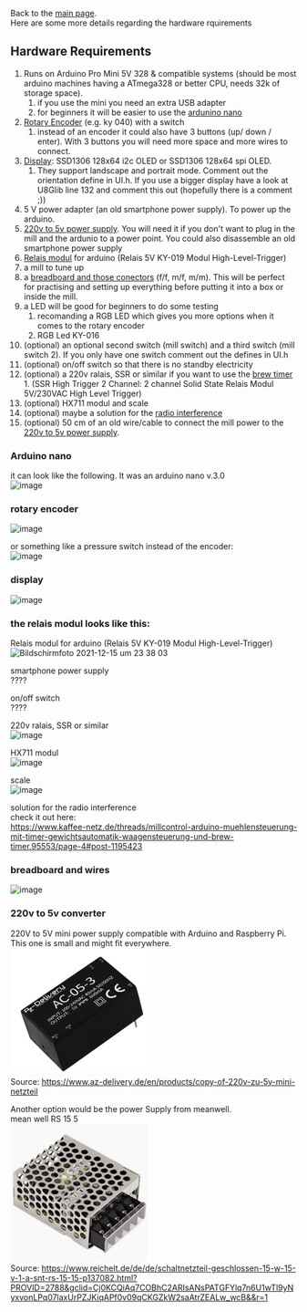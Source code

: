 Back to the [main page](./README.md).<br>
Here are some more details regarding the hardware rquirements

## Hardware Requirements
 1. Runs on Arduino Pro Mini 5V 328 & compatible systems (should be most arduino machines having a ATmega328 or better CPU, needs 32k of storage space).
    1. if you use the mini you need an extra USB adapter
    2. for beginners it will be easier to use the [ardunino nano](#arduino-nano)
 1. [Rotary Encoder](#rotary-encoder) (e.g. ky 040) with a switch 
    1. instead of an encoder it could also have 3 buttons (up/ down / enter). With 3 buttons you will need more space and more wires to connect.
 1. [Display](#display): SSD1306 128x64 i2c OLED or SSD1306 128x64 spi OLED.
    1. They support landscape and portrait mode. Comment out the orientation define in UI.h. If you use a bigger display have a look at U8Glib line 132 and comment this out (hopefully there is a comment ;))
 4. 5 V power adapter (an old smartphone power supply). To power up the arduino.
 5. [220v to 5v power supply](#220v-to-5v-converter). You will need it if you don't want to plug in the mill and the ardunio to a power point. You could also disassemble an old smartphone power supply
 6. [Relais modul](#the-relais-modul-looks-like-this) for arduino (Relais 5V KY-019 Modul High-Level-Trigger)
 10. a mill to tune up
 11. a [breadboard and those conectors](#breadboard-and-wires) (f/f, m/f, m/m). This will be perfect for practising and setting up everything before putting it into a box or inside the mill.
 12. a LED will be good for beginners to do some testing
     1. recomanding a RGB LED which gives you more options when it comes to the rotary encoder
     2. RGB Led KY-016
 10. (optional) an optional second switch (mill switch) and a third switch (mill switch 2). If you only have one switch comment out the defines in UI.h
 11. (optional) on/off switch so that there is no standby electricity
 12. (optional) a 220v ralais, SSR or similar if you want to use the [brew timer](#brew-timer) 
    1. (SSR High Trigger 2 Channel: 2 channel Solid State Relais Modul 5V/230VAC High Level Trigger)
 13. (optional) HX711 modul and scale 
 14. (optional) maybe a solution for the [radio interference](https://www.kaffee-netz.de/threads/millcontrol-arduino-muehlensteuerung-mit-timer-gewichtsautomatik-waagensteuerung-und-brew-timer.95553/page-4#post-1195423)
 15. (optional) 50 cm of an old wire/cable to connect the mill power to the [220v to 5v power supply](#220v-to-5v-converter).


### Arduino nano<br>
it can look like the following. It was an arduino nano v.3.0<br>
![image](https://user-images.githubusercontent.com/34890799/145284843-4fe529c0-1051-4825-8ec8-2eaacccb000e.png)

### rotary encoder<br>
![image](https://user-images.githubusercontent.com/34890799/145285020-498416d5-eab7-4b3c-8e87-2cabbbdf29e4.png)

or something like a pressure switch instead of the encoder:<br>
![image](https://user-images.githubusercontent.com/34890799/145287013-621ce4fb-a4a5-44fa-b752-3f7820fefc97.png)


### display<br>
![image](https://user-images.githubusercontent.com/34890799/145285123-17f468ed-b236-4961-86a2-b8260090c0ed.png)

### the relais modul looks like this:<br>
Relais modul for arduino (Relais 5V KY-019 Modul High-Level-Trigger)<br>
<img width="123" alt="Bildschirmfoto 2021-12-15 um 23 38 03" src="https://user-images.githubusercontent.com/34890799/146275751-73394dca-9f47-4d88-9a0c-60f720c1cf25.png">

smartphone power supply<br>
????

on/off switch<br>
????

220v ralais, SSR or similar <br>
![image](https://user-images.githubusercontent.com/34890799/145286482-62b83085-e631-4d04-8187-5f53d836ddfb.png)

HX711 modul <br>
![image](https://user-images.githubusercontent.com/34890799/145285397-f87eb607-7a3a-40e7-8ed2-06a6d25cd435.png)

scale <br>
![image](https://user-images.githubusercontent.com/34890799/145287171-584127cf-df0f-4c8c-8d08-97e830e750fc.png)

solution for the radio interference<br>
check it out here: <br>
https://www.kaffee-netz.de/threads/millcontrol-arduino-muehlensteuerung-mit-timer-gewichtsautomatik-waagensteuerung-und-brew-timer.95553/page-4#post-1195423
 
### breadboard and wires<br>
![image](https://user-images.githubusercontent.com/34890799/145288024-ebd61c2b-5a6f-4d62-abfa-12cfbffb5df2.png)

### 220v to 5v converter
220V to 5V mini power supply compatible with Arduino and Raspberry Pi. This one is small and might fit everywhere.<br>
<img src="./Assets/pictures/beginners/220v_to_5v.png" width="240"><br>
Source: https://www.az-delivery.de/en/products/copy-of-220v-zu-5v-mini-netzteil

Another option would be the power Supply from meanwell.<br>
mean well RS 15 5<br>
<img src="./Assets/pictures/beginners/220v_to_5v_reichelt.png" width="240"><br>
Source: https://www.reichelt.de/de/de/schaltnetzteil-geschlossen-15-w-15-v-1-a-snt-rs-15-15-p137082.html?PROVID=2788&gclid=Cj0KCQiAq7COBhC2ARIsANsPATGFYlq7n6U1wTl9yNyxvonLPq07laxUrPZJKiqAPf0v09qCKGZkW2saAtrZEALw_wcB&&r=1

